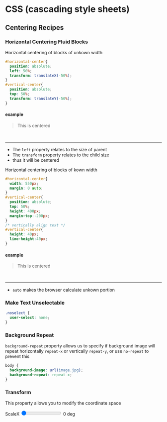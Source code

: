 <head>
  <link 
      rel="stylesheet" 
      type="text/css" 
      media="all" 
      href="./color.css"/>
  <link 
      rel="stylesheet" 
      type="text/css" 
      media="all" 
      href="./CSS.css"/>
  <link 
      href="https://fonts.googleapis.com/css?family=Fira+Mono:500&display=swap" 
      rel="stylesheet">

<style> 
</style>

</head>    

# CSS (cascading style sheets)
## Centering Recipes
### Horizontal Centering Fluid Blocks 
Horizontal centering of blocks of unkown width 
``` css
#horizontal-center{
  position: absolute;
  left: 50%;
  transform: translateX(-50%);
}
#vertical-center{
  position: absolute;
  top: 50%;
  transform: translateY(-50%);
}
```
#### example
<blockquote id='horizontal-center'> This is centered</blockquote> 

<br><hr>

* The `left` property relates to the size of parent 
* The `transform` property relates to the child size 
* thus it will be centered
   
Horizontal centering of blocks of kown width 
``` css
#horizontal-center{
  width: 550px;
  margin: 0 auto;
}
#vertical-center{
  position: absolute;
  top: 50%;
  height: 400px;
  margin-top:-200px;
}
/* vertically align text */
#vertical-center{
  height: 40px;
  line-height:40px;
}
```
#### example
<blockquote id='horizontal-center'> This is centered</blockquote> 

<br><hr>

* `auto` makes the browser calculate unkown portion


### Make Text Unselectable
```css
.noselect {
  user-select: none;
}
```

### Background Repeat 
`background-repeat` property allows us to specify if background image will repeat horizontally `repeat-x` or vertically `repeat-y`, or use `no-repeat` to prevent this

```css
body {
  background-image: url(image.jpg);
  background-repeat: repeat-x;
}
```

### Transform 
<span class="GoldenRod">This property allows you to modify the coordinate space</span>

<img src="https://testing-library.com/img/octopus-64x64.png" alt="" style="" id=scale-img>

<form action="">
  <div class="container">
    <span id="text-scalex">ScaleX</span>
    <input id=range-scalex type="range" min=0 max=360 value=1>
    <span id="counter-scalex">0 deg</span>
  </div>
</form>

<script>
const img = document.getElementById("scale-img");
const counterScaleX = document.querySelector('#counter-scalex');
const rangeScaleX = document.querySelector('#range-scalex');
// btn.onclick = e => console.log(e);

rangeScaleX.addEventListener('input', function (e) {
  // change counter based on range slider
  counterScaleX.innerText = rangeScaleX.value + ' deg';
  // tranform img transform property based on range
  img.style.transform = `scaleX(${rangeScaleX.value})`;
});
</script>
